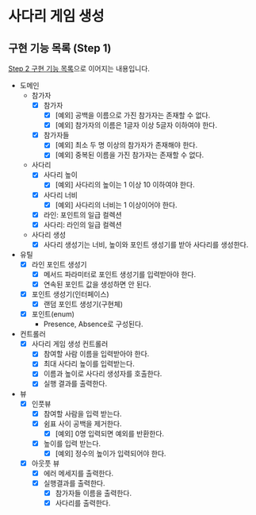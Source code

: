 # 사다리 게임 생성
## 구현 기능 목록 (Step 1)
[Step 2 구현 기능 목록](./STEP2.md)으로 이어지는 내용입니다.

- 도메인
  - 참가자
    - [X] 참가자
      - [X] [예외] 공백을 이름으로 가진 참가자는 존재할 수 없다.
      - [X] [예외] 참가자의 이름은 1글자 이상 5글자 이하여야 한다.
    - [X] 참가자들
      - [X] [예외] 최소 두 명 이상의 참가자가 존재해야 한다.
      - [X] [예외] 중복된 이름을 가진 참가자는 존재할 수 없다.
  - 사다리
    - [X] 사다리 높이
      - [X] [예외] 사다리의 높이는 1 이상 10 이하여야 한다.
    - [X] 사다리 너비
      - [X] [예외] 사다리의 너비는 1 이상이어야 한다.
    - [X] 라인: 포인트의 일급 컬렉션
    - [X] 사다리: 라인의 일급 컬렉션
  - 사다리 생성
    - [X] 사다리 생성기는 너비, 높이와 포인트 생성기를 받아 사다리를 생성한다.

- 유틸
  - [X] 라인 포인트 생성기
    - [X] 메서드 파라미터로 포인트 생성기를 입력받아야 한다.
    - [X] 연속된 포인트 값을 생성하면 안 된다.
  - [X] 포인트 생성기(인터페이스)
    - [X] 랜덤 포인트 생성기(구현체)
  - [X] 포인트(enum)
    - Presence, Absence로 구성된다.

- 컨트롤러
  - [X] 사다리 게임 생성 컨트롤러
    - [X] 참여할 사람 이름을 입력받아야 한다.
    - [X] 최대 사다리 높이를 입력받는다.
    - [X] 이름과 높이로 사다리 생성자를 호출한다.
    - [X] 실행 결과를 출력한다.

- 뷰
  - [X] 인풋뷰
    - [X] 참여할 사람을 입력 받는다.
    - [X] 쉼표 사이 공백을 제거한다.
      - [X] [예외] 0명 입력되면 예외를 반환한다.
    - [X] 높이를 입력 받는다.
      - [X] [예외] 정수의 높이가 입력되어야 한다.
  - [X] 아웃풋 뷰
    - [X] 에러 메세지를 출력한다.
    - [X] 실행결과를 출력한다.
      - [X] 참가자들 이름을 출력한다.
      - [X] 사다리를 출력한다.
